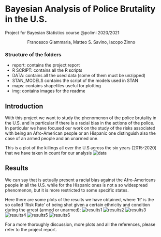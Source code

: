 # Bayesian Analysis of Police Brutality in the U.S.
Project for Bayesian Statistics course @polimi 2020/2021
<p align="center">Francesco Giammaria, Matteo S. Savino, Iacopo Zinno</p>

### Structure of the folders
* report: contains the project report
* R SCRIPT: contains all the R scripts
* DATA: contains all the used data (some of them must be unzipped)
* STAN_MODELS contains the script of the models used in STAN 
* maps: contains shapefiles useful for plotting
* img: contains images for the readme

## Introduction
With this project we want to study the phenomenon of the police brutality in the U.S. and in particular if there is a racial bias in the actions of the police. 
In particular we have focused our work on the study of the risks associated with being an Afro-American people or an Hispanic one distinguish also the case of an armed people and an unarmed one.

This is a plot of the killings all over the U.S across the six years (2015-2020) that we have taken in count for our analysis
![data](img/USA_LAKERS.PNG)

## Results
We can say that is actually present a racial bias against the Afro-Americans people in all the U.S. while for the Hispanic ones is not a so widespread phenomenon, but it is more restricted to some specific states. 

Here there are some plots of the results we have obtained, where 'R' is the so called 'Risk Rate' of being shot given a certain ethnicity and condition during the arrest (armed or unarmed):
![results1](img/HA_Risk_Heatmap.PNG)
![results2](img/BA_Risk_Heatmap.PNG)
![results3](img/caterpillar_Risk_BA.PNG)
![results4](img/caterpillar_Risk_BU.PNG)
![results5](img/caterpillar_Risk_HA.PNG)
![results6](img/caterpillar_Risk_HU.PNG)


For a more thoroughly discussion, more plots and all the references, please refer to the project report.
